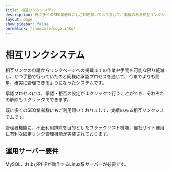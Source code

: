 ```yaml
---
title: 相互リンクシステム
description: 既に多くのSEO業者様にもご利用頂いておりまして、実績のある相互リンクシステムです
layout: page
show_sidebar: false
permalink: /showcase/sogolinks/
---
```


# 相互リンクシステム

相互リンクの申請からリンクページへの掲載までの作業や手間を可能な限り軽減し、かつ手動で行っていたのと同様に承認プロセスを通じて、今までよりも簡単、確実に管理できるようになったシステムです。

承認プロセスには、承認・拒否の設定が１クリックで行うことができ、それぞれの解除も１クリックでできます。

既に多くのSEO業者様にもご利用頂いておりまして、実績のある相互リンクシステムです。

管理者機能に、不正利用排除を目的としたブラックリスト機能、自社サイト運用に有利な固定リンク管理機能が実装されております。

## 運用サーバー要件

MySQL、およびPHPが動作するLinux系サーバーが必要です。